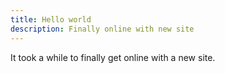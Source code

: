 ```yaml
---
title: Hello world
description: Finally online with new site
---
```


It took a while to finally get online with a new site. 
